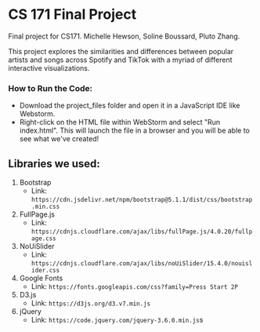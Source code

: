 # CS 171 Final Project

Final project for CS171. Michelle Hewson, Soline Boussard, Pluto Zhang.

This project explores the similarities and differences between popular artists and songs across Spotify and TikTok with a myriad of different interactive visualizations.

### How to Run the Code:
- Download the project_files folder and open it in a JavaScript IDE like Webstorm.
- Right-click on the HTML file within WebStorm and select "Run index.html". This will launch the file in a browser and you will be able to see what we've created!

## Libraries we used:
1. Bootstrap
   - Link: `https://cdn.jsdelivr.net/npm/bootstrap@5.1.1/dist/css/bootstrap.min.css`
2. FullPage.js
   - Link: `https://cdnjs.cloudflare.com/ajax/libs/fullPage.js/4.0.20/fullpage.css`
3. NoUiSlider
   - Link: `https://cdnjs.cloudflare.com/ajax/libs/noUiSlider/15.4.0/nouislider.css`
4. Google Fonts
   - Link: `https://fonts.googleapis.com/css?family=Press Start 2P`
5. D3.js
   - Link: `https://d3js.org/d3.v7.min.js`
6. jQuery
   - Link: `https://code.jquery.com/jquery-3.6.0.min.js`s
